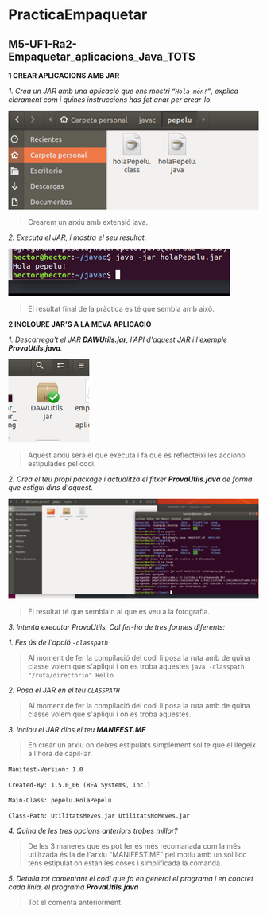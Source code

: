 # PracticaEmpaquetar

## M5-UF1-Ra2-Empaquetar_aplicacions_Java_TOTS ##

**1 CREAR APLICACIONS AMB JAR**

_1. Crea un JAR amb una aplicació que ens mostri ```“Hola món!”```, explica clarament com i quines instruccions has fet anar per crear-lo._

![foto1](/fotos/foto1.png)
>Crearem un arxiu amb extensió java.

_2. Executa el JAR, i mostra el seu resultat._

![foto2](/fotos/foto2.png)
>El resultat final de la pràctica es té que sembla amb això.

**2 INCLOURE JAR'S A LA MEVA APLICACIÓ**

_1. Descarrega't el JAR **DAWUtils.jar**, l'API d'aquest JAR i l'exemple **ProvaUtils.java**._

![foto3](/fotos/foto3.png)
>Aquest arxiu serà el que executa i fa que es reflecteixi les acciono estipulades pel codi.

_2. Crea el teu propi package i actualitza el fitxer **ProvaUtils.java** de forma que estigui dins d'aquest._

![foto8](/fotos/foto8.png)
>El resultat té que sembla'n al que es veu a la fotografia.

_3. Intenta executar ProvaUtils. Cal fer-ho de tres formes diferents:_

  _1. Fes ús de l'opció ```-classpath```_

>Al moment de fer la compilació del codi li posa la ruta amb de quina classe volem que s'apliqui i on es troba aquestes ```java -classpath "/ruta/directorio" Hello```.

  _2. Posa el JAR en el teu ```CLASSPATH```_

>Al moment de fer la compilació del codi li posa la ruta amb de quina classe volem que s'apliqui i on es troba aquestes.

  _3. Inclou el JAR dins el teu **MANIFEST.MF**_

>En crear un arxiu on deixes estipulats simplement sol te que el llegeix a l'hora de capil·lar.

```Manifest-Version: 1.0```

```Created-By: 1.5.0_06 (BEA Systems, Inc.)```

```Main-Class: pepelu.HolaPepelu```

```Class-Path: UtilitatsMeves.jar UtilitatsNoMeves.jar```

_4. Quina de les tres opcions anteriors trobes millor?_

>De les 3 maneres que es pot fer és més recomanada com la més utilitzada és la de l'arxiu "MANIFEST.MF" pel motiu amb un sol lloc tens estipulat on estan les coses i simplificada la comanda.

_5. Detalla tot comentant el codi que fa en general el programa i en concret cada línia, el programa **ProvaUtils.java** ._

>Tot el comenta anteriorment.
